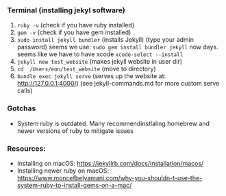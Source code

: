 ### Terminal (installing jekyl software)
1. `ruby -v` (check if you have ruby installed)
2. `gem -v` (check if you have gem installed)
3. `sudo install jekyll bundler` (installs Jekyll) (type your admin password) seems we use: `sudo gem install bundler jekyll` now days. seems like we have to have xcode `xcode-select --install`
4. `jekyll new test_website` (makes jekyll website in user dir)
5. `cd  /Users/eon/test_website` (move to directory)
6. `bundle exec jekyll serve` (serves up the website at: http://127.0.0.1:4000/) (see jekyll-commands.md for more custom serve calls)

### Gotchas
- System ruby is outdated. Many recommendinstlaling homebrew and newer versions of ruby to mitigate issues

### Resources:
- Installing on macOS: https://jekyllrb.com/docs/installation/macos/
- Installing newer ruby on macOS: https://www.moncefbelyamani.com/why-you-shouldn-t-use-the-system-ruby-to-install-gems-on-a-mac/
